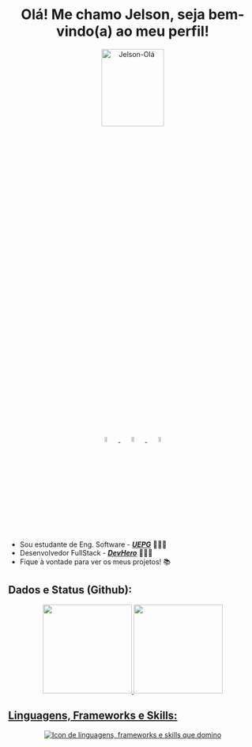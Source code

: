 <h1 align="center">Olá! Me chamo Jelson, seja bem-vindo(a) ao meu perfil!</h1>

<section align="center">
  <img  alt="Jelson-Olá" height="20%" width="50%" src="https://media.discordapp.net/attachments/881675315439611924/882758897700569098/Webp.net-gifmaker.gif?width=453&height=453">
  <br>
 <div>
    <a href="https://www.linkedin.com/in/jelson-rodrigues-53333a229?utm_source=share&utm_campaign=share_via&utm_content=profile&utm_medium=ios_app" target="_blank">
      <img alt="Icon para LinkedIn" height="5%" width="10%" src="https://img.shields.io/badge/LinkedIn-0077B5?style=for-the-badge&logo=linkedin&logoColor=white">
    </a>
    <a href="https://jelson-dev.vercel.app" target="_blank">
      <img alt="Icon para meu website" height="5%" width="10%" src="https://img.shields.io/badge/website-000000?style=for-the-badge&logo=About.me&logoColor=white">
    </a>
    <a href="https://www.instagram.com/rodrigues_jelsonjr" target="_blank">
      <img alt="Icon para meu instagram" height="5%" width="10%" src="https://img.shields.io/badge/Instagram-E4405F?style=for-the-badge&logo=instagram&logoColor=white">
    </a>
  </div>
</section>

  - Sou estudante de Eng. Software - [**_UEPG_**](https://www.uepg.br/) 🧑🏽‍🎓
  - Desenvolvedor FullStack - [**_DevHero_**](https://www.devhero.app/) 👨🏻‍💻
  - Fique à vontade para ver os meus projetos! 📚

## Dados e Status (Github):
<div align="center">
  <a href="https://github.com/JelsonJr">
  <img height="180em" src="https://github-readme-stats.vercel.app/api?username=JelsonJr&show_icons=true&theme=dracula&include_all_commits=true&count_private=true"/>
  <img height="180em" src="https://github-readme-stats.vercel.app/api/top-langs/?username=JelsonJr&layout=compact&langs_count=7&theme=dracula"/>
</div>

## Linguagens, Frameworks e Skills:
<p align="center">
  <a href="https://jelson-dev.vercel.app" target="_blank">
    <img src="https://skillicons.dev/icons?i=java,kotlin,maven,spring,c,cpp,js,ts,nodejs,react,vue,nginx,git,github,docker,linux,mongodb,mysql&perline=6" alt="Icon de linguagens, frameworks e skills que domino" />
  </a>
</p>
